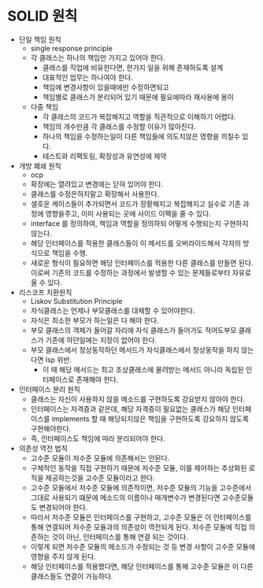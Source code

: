 #  SOLID 원칙
- 단일 책임 원칙
    - single response principle
    - 각 클래스는 하나의 책임만 가지고 있어야 한다.
        - 클래스를 직업에 비유한다면, 한가지 일을 위해 존재하도록 설계
        - 대표적인 업무는 하나여야 한다.
        - 책임에 변경사항이 있을때에만 수정하면되고
        - 책임별로 클래스가 분리되어 있기 때문에 필요에따라 재사용에 용이
    - 다중 책임
        - 각 클래스의 코드가 복잡해지고 역할을 직관적으로 이해하기 어렵다.
        - 책임의 개수만큼 각 클래스를 수정할 이유가 많아진다.
        - 하나의 책임을 수정하는일이 다른 책임들에 의도치않은 영향을 끼칠수 있다.
        - 테스트와 리팩토링, 확장성과 유연성에 제약
- 개방 폐쇄 원칙
    - ocp
    - 확장에는 열려있고 변경에는 닫혀 있어야 한다.
    - 클래스를 수정은하지말고 확장해서 사용한다.
    - 샐호운 케이스들이 추가되면서 코드가 장황해지고 복잡해지고 실수로 기존 과정에 영향을주고, 이미 사용되는 곳에 사이드 이펙을 줄 수 있다.
    - interface 를 정의하여, 책임과 역할을 정의하되 어떻게 수행되는지 구현하지 않는다.
    - 해당 인터페이스를 적용한 클래스들이 이 메서드를 오버라이드해서 각자의 방식으로 책임을 수행.
    - 새로운 형식이 필요하면 해당 인터페이스를 적용한 다른 클래스를 만들면 된다. 이로써 기존의 코드를 수정하는 과정에서 발생할 수 있는 문제들로부터 자유로울 수 있다.
- 리스코프 치환원칙
    - Liskov Substitution Principle
    - 자식클래스는 언제나 부모클래스를 대체할 수 있어야한다.
    - 자식은 최소한 부모가 하는일은 다 해야 한다.
    - 부모 클래스의 객체가 들어갈 자리에 자식 클래스가 들어가도 적어도부모 클래스가 기존에 하던일에는 지장이 없어야 한다.
    - 부모 클래스에서 정상동작하던 메서드가 자식클래스에서 정상동작을 하지 않는다면 lsp 위반.
        - 이 때 해당 메서드는 최고 조상클래스에 물려받는 메서드 아니라 독립된 인터페이스로 존재해야 한다.
- 인터페이스 분리 원칙
    - 클래스는 자신이 사용하지 않을 메소드를 구현하도록 강요받지 않아야 한다.
    - 인터페이스는 자격증과 같은데, 해당 자격증이 필요없는 클래스가 해당 인터페이스를 implements 할 때 해당되지않은 책임을 구현하도록 강요하지 않도록 구현해야한다.
    - 즉, 인터페이스도 책임에 따라 분리되어야 한다.
- 의존성 역전 법칙
    - 고수준 모듈이 저수준 모듈에 의존해서는 안된다.
    - 구체적인 동작을 직접 구현하기 때문에 저수준 모듈, 이를 제어하는 추상화된 로직을 제공하는것을 고수준 모듈이라고 한다.
    - 고수준 모듈에서 저수준 모듈에 의존적이면, 저수준 모듈의 기능을 고수준에서 그대로 사용되기 떄문에 메소드의 이름이나 매개변수가 변경된다면 고수준모듈도 변경되어야 한다.
    - 따라서 저수준 모듈은 인터페이스를 구현하고,  고수준 모듈은 이 인터페이스를 통해 연결되어 저수준 모듈과의 의존성이 역전되게 된다. 
    저수준 모듈에 직접 의존하는 것이 아닌, 인터페이스를 통해 연결 되는 것이다.
    - 이렇게 되면 저수준 모듈의 메소드가 수정되는 것 등 변경 사항이 고수준 모듈에 영향을 주지 않게 된다.
    - 해당 인터페이스를 적용했다면, 해당 인터페이스를 통해 고수준 모듈은 이 다른 클래스들도 연결이 가능하다.
